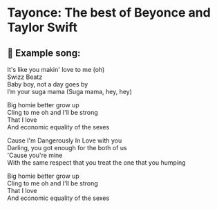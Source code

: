 # Tayonce: The best of Beyonce and Taylor Swift

## :musical_note: Example song:

It's like you makin' love to me (oh)  
Swizz Beatz  
Baby boy, not a day goes by  
I’m your suga mama (Suga mama, hey, hey)  
 
 Big homie better grow up  
Cling to me oh and I'll be strong  
That I love  
And economic equality of the sexes  
 
 Cause I'm Dangerously In Love with you  
Darling, you got enough for the both of us  
'Cause you're mine  
With the same respect that you treat the one that you humping  
 
 Big homie better grow up  
Cling to me oh and I'll be strong  
That I love  
And economic equality of the sexes  
